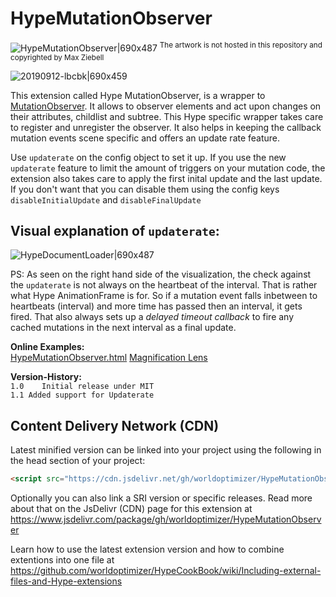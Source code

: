 # HypeMutationObserver
![HypeMutationObserver|690x487](https://playground.maxziebell.de/Hype/MutationObserver/HypeMutationObserver.png)
<sup>The artwork is not hosted in this repository and copyrighted by Max Ziebell</sup>

![20190912-lbcbk|690x459](https://forums.tumult.com/uploads/db2156/original/3X/2/e/2e979e681be7fa9a8f5c21ab4ce0c108aaa727c7.png) 

This extension called Hype MutationObserver, is a wrapper to [MutationObserver](https://developer.mozilla.org/de/docs/Web/API/MutationObserver). It allows to observer elements and act upon changes on their attributes, childlist and subtree.  This Hype specific wrapper takes care to register and unregister the observer. It also helps in keeping the callback mutation events scene specific and offers an update rate feature.

Use  `updaterate`  on the config object to set it up.
If you use the new `updaterate` feature to limit the amount of triggers on your mutation code, the extension also takes care to apply the first inital update and the last update. If you don't want that you can disable them using the config keys `disableInitialUpdate` and `disableFinalUpdate`

Visual explanation of `updaterate`:
---
![HypeDocumentLoader|690x487](https://playground.maxziebell.de/Hype/MutationObserver/images/updaterate.jpg)

PS: As seen on the right hand side of the visualization, the check against the `updaterate` is not always on the heartbeat of the interval. That is rather what Hype AnimationFrame is for. So if a mutation event falls inbetween to heartbeats (interval) and more time has passed then an interval, it gets fired. That also always sets up a *delayed timeout callback* to fire any cached mutations in the next interval as a final update.

**Online Examples:**  
[HypeMutationObserver.html](https://playground.maxziebell.de/Hype/MutationObserver/HypeMutationObserver.html)
[Magnification Lens](https://forums.tumult.com/t/magnification-lens/17093?u=maxzieb)


**Version-History:**  
`1.0	Initial release under MIT`  
`1.1 Added support for Updaterate`

Content Delivery Network (CDN)
--
Latest minified version can be linked into your project using the following in the head section of your project:
```html
<script src="https://cdn.jsdelivr.net/gh/worldoptimizer/HypeMutationObserver/HypeMutationObserver.min.js"></script>
```

Optionally you can also link a SRI version or specific releases. Read more about that on the JsDelivr (CDN) page for this extension at https://www.jsdelivr.com/package/gh/worldoptimizer/HypeMutationObserver

Learn how to use the latest extension version and how to combine extentions into one file at
https://github.com/worldoptimizer/HypeCookBook/wiki/Including-external-files-and-Hype-extensions

